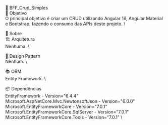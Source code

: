 🌟 BFF_Crud_Simples \
🎯 Objetivo \
O principal objetivo é criar um CRUD utilizando Angular 16, Angular Material e Bootstrap, fazendo o consumo das APIs deste projeto. \

📖 Sobre \
🏗️ Arquitetura \
Nenhuma. \

🧩 Design Pattern \
Nenhum. \

📚 ORM \
Entity Framework. \

📦 Dependências \
EntityFramework - Version="6.4.4" \
Microsoft.AspNetCore.Mvc.NewtonsoftJson - Version="6.0.0" \
Microsoft.EntityFrameworkCore - Version="7.0.1" \
Microsoft.EntityFrameworkCore.SqlServer - Version="7.0.1" \
Microsoft.EntityFrameworkCore.Tools - Version="7.0.1" \
